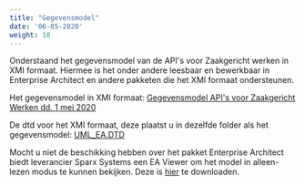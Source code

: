 ```yaml
---
title: "Gegevensmodel"
date: '06-05-2020'
weight: 10
---
```


Onderstaand het gegevensmodel van de API's voor Zaakgericht werken in XMI formaat. Hiermee is het onder andere leesbaar en bewerkbaar in Enterprise Architect en andere pakketen die het XMI formaat ondersteunen.

Het gegevensmodel in XMI formaat: [Gegevensmodel API's voor Zaakgericht Werken dd. 1 mei 2020](_assets/20200501_ZGW_APIs.xml)

De dtd voor het XMI formaat, deze plaatst u in dezelfde folder als het gegevensmodel: [UML_EA.DTD](UML_EA.DTD)

Mocht u niet de beschikking hebben over het pakket Enterprise Architect biedt leverancier Sparx Systems een EA Viewer om het model in alleen-lezen modus te kunnen bekijken. Deze is [hier](https://www.sparxsystems.eu/enterprise-architect/ea-lite-edition/) te downloaden.

